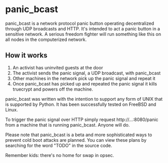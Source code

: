# panic_bcast #

panic_bcast is a network protocol panic button operating decentralized through UDP broadcasts and HTTP. It's intended to act a panic button in a sensitive network. A serious freedom fighter will run something like this on all nodes in the computerized network.

## How it works ##

1. An activist has uninvited guests at the door
2. The activist sends the panic signal, a UDP broadcast, with panic_bcast
3. Other machines in the network pick up the panic signal and repeat it
4. Once panic_bcast has picked up and repeated the panic signal it kills truecrypt and powers off the machine.

panic_bcast was written with the intention to support any form of UNIX that is supported by Python. It has been successfully tested on FreeBSD and Linux.

To trigger the panic signal over HTTP simply request http://...:8080/panic from a machine that is running panic_bcast. Anyone will do.

Please note that panic_bcast is a beta and more sophisticated ways to prevent cold boot attacks are planned. You can view these plans by searching for the word "TODO" in the source code.

Remember kids: there's no home for swap in opsec.
